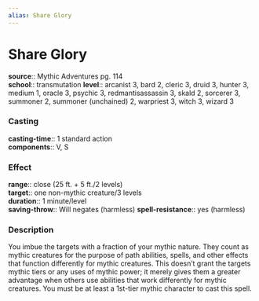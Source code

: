 ```yaml
---
alias: Share Glory
---
```


# Share Glory 

**source**:: Mythic Adventures pg. 114  
**school**:: transmutation
**level**:: arcanist 3, bard 2, cleric 3, druid 3, hunter 3, medium 1, oracle 3, psychic 3, redmantisassassin 3, skald 2, sorcerer 3, summoner 2, summoner (unchained) 2, warpriest 3, witch 3, wizard 3

### Casting 

**casting-time**:: 1 standard action  
**components**:: V, S

### Effect 

**range**:: close (25 ft. + 5 ft./2 levels)  
**target**:: one non-mythic creature/3 levels  
**duration**:: 1 minute/level  
**saving-throw**:: Will negates (harmless)
**spell-resistance**:: yes (harmless)

### Description 

You imbue the targets with a fraction of your mythic nature. They count as mythic creatures for the purpose of path abilities, spells, and other effects that function differently for mythic creatures. This doesn’t grant the targets mythic tiers or any uses of mythic power; it merely gives them a greater advantage when others use abilities that work differently for mythic creatures. You must be at least a 1st-tier mythic character to cast this spell.
